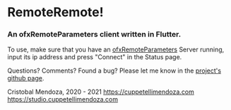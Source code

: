 # RemoteRemote!
### An ofxRemoteParameters client written in Flutter.


To use, make sure that you have an [ofxRemoteParameters](https://github.com/c-mendoza/ofxRemoteParameters) Server running, input its ip address and press "Connect" in the Status page.

Questions? Comments? Found a bug? Please let me know in the [project's github page](https://github.com/c-mendoza/RemoteRemote).


Cristobal Mendoza, 2020 - 2021
https://cuppetellimendoza.com
https://studio.cuppetellimendoza.com
